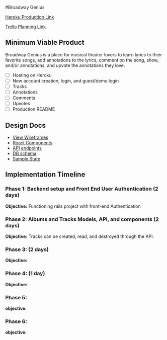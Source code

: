 #Broadway Genius

[Heroku Production Link][heroku]

[Trello Planning Link][trello]

[heroku]: https://broadway-genius.herokuapp.com/
[trello]: https://trello.com/b/rGFoulK9/genius-full-stack-project

## Minimum Viable Product

Broadway Genius is a place for musical theater lovers to learn lyrics
to their favorite songs, add annotations to the lyrics, comment on the
song, show, and/or annotations, and upvote the annotations they love.

- [ ] Hosting on Heroku
- [ ] New account creation, login, and guest/demo login
- [ ] Tracks
- [ ] Annotations
- [ ] Comments
- [ ] Upvotes
- [ ] Production README

## Design Docs
* [View Wireframes][wireframes]
* [React Components][components]
* [API endpoints][api-endpoints]
* [DB schema][schema]
* [Sample State][sample-state]

[wireframes]: docs/wireframes
[components]: docs/component-hierarchy.md
[sample-state]: docs/sample-state.md
[api-endpoints]: docs/api-endpoints.md
[schema]: docs/schema.md

## Implementation Timeline

### Phase 1: Backend setup and Front End User Authentication (2 days)

**Objective:** Functioning rails project with front-end Authentication

### Phase 2: Albums and Tracks Models, API, and components (2 days)

**Objective:** Tracks can be created, read, and destroyed through the API.

### Phase 3:  (2 days)

**Objective:**

### Phase 4:  (1 day)

**Objective:**

### Phase 5:

**objective:**

### Phase 6:

**objective:**
